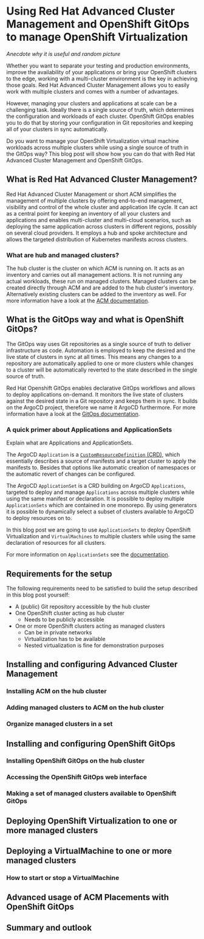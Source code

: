 # Using Red Hat Advanced Cluster Management and OpenShift GitOps to manage OpenShift Virtualization

*Anecdote why it is useful and random picture*

Whether you want to separate your testing and production environments, improve 
the availability of your applications or bring your OpenShift clusters to the
edge, working with a multi-cluster environment is the key in achieving 
those goals. Red Hat Advanced Cluster Management allows you to easily work 
with multiple clusters and comes with a number of advantages.

However, managing your clusters and applications at scale can be a challenging 
task. Ideally there is a single source of truth, which determines the 
configuration and workloads of each cluster. OpenShift GitOps enables you to do
that by storing your configuration in Git repositories and keeping all of your 
clusters in sync automatically.

Do you want to manage your OpenShift Virtualization virtual machine workloads 
across multiple clusters while using a single source of truth in the GitOps 
way? This blog post will show how you can do that with Red Hat Advanced
Cluster Management and OpenShift GitOps.

## What is Red Hat Advanced Cluster Management?

Red Hat Advanced Cluster Management or short ACM simplifies the management 
of multiple clusters by offering end-to-end management, visibility and 
control of the whole cluster and application life cycle. It can act as a 
central point for keeping an inventory of all your clusters and 
applications and enables multi-cluster and multi-cloud scenarios, such as 
deploying the same application across clusters in different regions, 
possibly on several cloud providers. It employs a hub and spoke architecture 
and allows the targeted distribution of Kubernetes manifests across clusters.

### What are hub and managed clusters?

The hub cluster is the cluster on which ACM is running on. It
acts as an inventory and carries out all management actions. It is not
running any actual workloads, these run on managed clusters. Managed 
clusters can be created directly through ACM and are added to the hub cluster's 
inventory. Alternatively existing clusters can be added to the inventory as 
well. For more information have a look at the [ACM documentation](https://access.redhat.com/documentation/en-us/red_hat_advanced_cluster_management_for_kubernetes/2.7/html/about/welcome-to-red-hat-advanced-cluster-management-for-kubernetes#multicluster-architecture).

## What is the GitOps way and what is OpenShift GitOps?

The GitOps way uses Git repositories as a single source of truth to deliver 
infrastructure as code. Automation is employed to keep the desired and the 
live state of clusters in sync at all times. This means any changes to a 
repository are automatically applied to one or more clusters while changes 
to a cluster will be automatically reverted to the state described in the 
single source of truth.

Red Hat Openshift GitOps enables declarative GitOps workflows and allows to 
deploy applications on-demand. It monitors the live state of clusters 
against the desired state in a Git repository and keeps them in sync. It 
builds on the ArgoCD project, therefore we name it ArgoCD furthermore. For 
more information have a look at the [GitOps documentation](https://docs.openshift.com/container-platform/4.12/cicd/gitops/understanding-openshift-gitops.html).

### A quick primer about Applications and ApplicationSets

Explain what are Applications and ApplicationSets.

The ArgoCD `Application` is a [`CustomResourceDefinition` (CRD)](https://kubernetes.io/docs/concepts/extend-kubernetes/api-extension/custom-resources/),
which essentially describes a source of manifests and a target cluster to apply 
the manifests to. Besides that options like automatic creation of namespaces 
or the automatic revert of changes can be configured.

The ArgoCD `ApplicationSet` is a CRD building on ArgoCD `Applications`,
targeted to deploy and manage `Applications` across multiple clusters while
using the same manifest or declaration. It is possible to deploy multiple
`ApplicationSets` which are contained in one monorepo. By using generators
it is possible to dynamically select a subset of clusters available to
ArgoCD to deploy resources on to.

In this blog post we are going to use `ApplicationSets` to deploy OpenShift
Virtualization and `VirtualMachines` to multiple clusters while using
the same declaration of resources for all clusters.

For more information on `ApplicationSets` see the
[documentation](https://argo-cd.readthedocs.io/en/stable/operator-manual/applicationset).

## Requirements for the setup

The following requirements need to be satisfied to build the setup described 
in this blog post yourself:

- A (public) Git repository accessible by the hub cluster
- One OpenShift cluster acting as hub cluster
    - Needs to be publicly accessible
- One or more OpenShift clusters acting as managed clusters
    - Can be in private networks
    - Virtualization has to be available
    - Nested virtualization is fine for demonstration purposes

## Installing and configuring Advanced Cluster Management

### Installing ACM on the hub cluster

### Adding managed clusters to ACM on the hub cluster

### Organize managed clusters in a set

## Installing and configuring OpenShift GitOps

### Installing OpenShift GitOps on the hub cluster

### Accessing the OpenShift GitOps web interface

### Making a set of managed clusters available to OpenShift GitOps

## Deploying OpenShift Virtualization to one or more managed clusters

## Deploying a VirtualMachine to one or more managed clusters

### How to start or stop a VirtualMachine

## Advanced usage of ACM Placements with OpenShift GitOps

## Summary and outlook